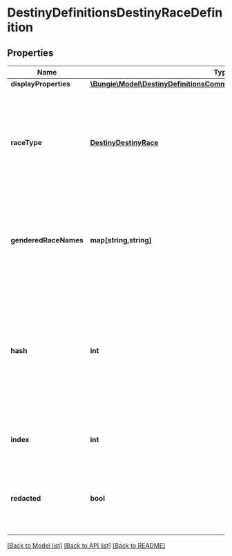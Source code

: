 # DestinyDefinitionsDestinyRaceDefinition

## Properties
Name | Type | Description | Notes
------------ | ------------- | ------------- | -------------
**displayProperties** | [**\Bungie\Model\DestinyDefinitionsCommonDestinyDisplayPropertiesDefinition**](DestinyDefinitionsCommonDestinyDisplayPropertiesDefinition.md) |  | [optional] 
**raceType** | [**DestinyDestinyRace**](DestinyDestinyRace.md) | An enumeration defining the existing, known Races/Species for player characters. This value will be the enum value matching this definition. | [optional] 
**genderedRaceNames** | **map[string,string]** | A localized string referring to the singular form of the Race&#39;s name when referred to in gendered form. Keyed by the DestinyGender. | [optional] 
**hash** | **int** | The unique identifier for this entity. Guaranteed to be unique for the type of entity, but not globally.  When entities refer to each other in Destiny content, it is this hash that they are referring to. | [optional] 
**index** | **int** | The index of the entity as it was found in the investment tables. | [optional] 
**redacted** | **bool** | If this is true, then there is an entity with this identifier/type combination, but BNet is not yet allowed to show it. Sorry! | [optional] 

[[Back to Model list]](../README.md#documentation-for-models) [[Back to API list]](../README.md#documentation-for-api-endpoints) [[Back to README]](../README.md)


